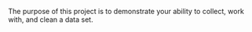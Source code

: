 The purpose of this project is to demonstrate your ability to collect, work with, and clean a data set.
